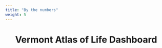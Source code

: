 ```yaml
---
title: "By the numbers"
weight: 5
---
```



<script src="js/jquery.min.js"></script>
<script src="js/tether.min.js"></script>
<script src="js/popper.min.js"></script>
<script src="js/bootstrap.min.js"></script>
<script src="js/jquery-ui.min.js"></script>
<script src="js/moment.min.js"></script>
<script src="https://d3js.org/d3.v4.js"></script>
<script src="https://d3js.org/d3-scale-chromatic.v1.min.js"></script>

<!-- load histogram plots -->
<!-- <script type='module' src="js/lineGraph.js"></script> -->
<!-- <script type='module' src="js/DoughnutGraph.js"></script> -->
<script type='module' src="js/count_tracker_static.js"></script>
<script type='module' src="js/number_obs_to_date_compare_previous.js"></script>
<script type='module' src="js/indentified_obs_to_date_compare_previous.js"></script>
<script type='module' src="js/iconic_taxa_tracker.js"></script>
<script type='module' src="js/taxon_breakdown.js"></script>
<script type='module' src="js/getFrequencyHistogram.js"></script>
<script type='module' src="js/species_tracker.js"></script>
<script type='module' src="js/observer_tracker.js"></script>

<!--<script type='module' src="js/iNat_api_calls.js"></script> -->
<!-- <script type="module" src="js/trial.js"></script> -->
<!-- Create a div where the graph will take place -->
<style>
.activeTOOL {                                                        /* NEW */
        background: #eee;                                               /* NEW */
        box-shadow: 0 0 5px #999999;                                    /* NEW */
        color: #333;                                                    /* NEW */
        display: none;                                                  /* NEW */
        font-size: 12px;                                                /* NEW */
        left: 130px;                                                    /* NEW */
        padding: 3px;                                                  /* NEW */
        position: absolute;                                             /* NEW */
        text-align: center;                                             /* NEW */
        top: 95px;                                                      /* NEW */
        width: 80px;                                                    /* NEW */
        z-index: 10;                                                    /* NEW */
      }
</style>

</head>
<body>
<h1 align="center">Vermont Atlas of Life Dashboard</h1>
<div class="opening">
<div class="container" style="background-color:#ffffff">
</div> <!-- End of 1st Row -->

<div class="row">
  <div class="col-xs-12 col-lg-6">
    <div id="obsDoughnut"></div>
  </div>
  <div class="col-xs-12 col-lg-6 static">
    <div id="speciesBreakdown"></div>
  </div>
</div> <!-- End of 2nd Row -->

<div class="row">
  <div id="observedSpecies"></div>
  <div id="observersVT"></div>
</div>

</div> <!-- End container -->
</div> <!-- End jumbotron -->
